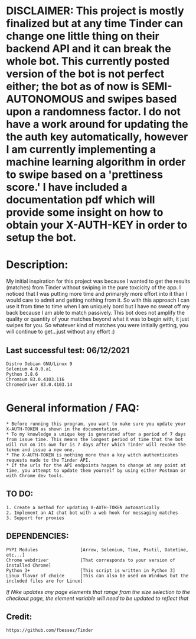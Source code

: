 # DISCLAIMER: This project is mostly finalized but at any time Tinder can change one little thing on their backend API and it can break the whole bot. This currently posted version of the bot is not perfect either; the bot as of now is SEMI-AUTONOMOUS and swipes based upon a randomness factor. I do not have a work around for updating the the auth key automatically, however I am currently implementing a machine learning algorithm in order to swipe based on a 'prettiness score.' I have included a documentation pdf which will provide some insight on how to obtain your X-AUTH-KEY in order to setup the bot. 

# Description: 
My initial inspiration for this project was because I wanted to get the results (matches) from Tinder without swiping in the pure toxcicity of the app. I noticed that I was putting more time and primaryly more effort into it than I would care to admit and getting nothing from it. So with this approach I can use it from time to time when I am uniquely bord but I have no sweat off my back because I am able to match passively. This bot does not amplify the quality or quantity of your matches beyond what it was to begin with, it just swipes for you. So whatever kind of matches you were initially getting, you will continue to get...just without any effort :) 
    

## Last successful test: 06/12/2021
    Distro Debian GNU/Linux 9
    Selenium 4.0.0.a1
    Python 3.8.6
    Chromium 83.0.4103.116
    Chromedriver 83.0.4103.14

# General information / FAQ: 

    * Before running this program, you want to make sure you update your X-AUTH-TOKEN as shown in the documentation. 
    * To my knowledge a unique key is generated after a period of 7 days from issue time. This means the longest period of time that the bot will run on its own for is 7 days after which Tinder will revoke the token and issue a new one. 
    * The X-AUTH-TOKEN is nothing more than a key witch authenticates requests made to the Tinder API. 
    * If the urls for the API endpoints happen to change at any point at time, you attempt to update them yourself by using either Postman or with Chrome dev tools. 
    
## TO DO: 
    1. Create a method for updating X-AUTH-TOKEN automatically 
    2. Implement an AI chat bot with a web hook for messaging matches  
    3. Support for proxies  
    
## DEPENDENCIES: 
    PYPI Modules                [Arrow, Selenium, Time, Psutil, Datetime, etc...]
    Chrome webdriver            [That corresponds to your version of installed Chrome]
    Python 3+                   [This script is written in Python 3]
    Linux flavor of choice      [This can also be used on Windows but the included files are for Linux] 

_If Nike updates any page elements that range from the size selection to the checkout page, the element variable will need to be updated to reflect that_
## Credit: 
    https://github.com/fbessez/Tinder
